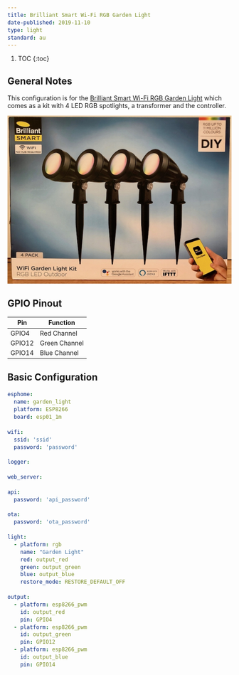 ```yaml
---
title: Brilliant Smart Wi-Fi RGB Garden Light
date-published: 2019-11-10
type: light
standard: au
---
```


1. TOC
{:toc}

## General Notes

This configuration is for the [Brilliant Smart Wi-Fi RGB Garden Light](https://www.brilliantsmart.com.au/smart-products/garden/smart-garden-kit/) 
which comes as a kit with 4 LED RGB spotlights, a transformer and the controller.

![Brilliant Smart Wi-Fi RGB Garden Light Kit](/assets/images/Brilliant-Smart-Wi-Fi-RGB-Garden-Light/Brilliant-Smart-Wi-Fi-RGB-Garden-Light.jpg "Brilliant Smart Wi-Fi RGB Garden Light Kit")

## GPIO Pinout

| Pin     | Function      |
|---------|---------------|
| GPIO4   | Red Channel   |
| GPIO12  | Green Channel |
| GPIO14  | Blue Channel  |


## Basic Configuration
```yaml
esphome:
  name: garden_light
  platform: ESP8266
  board: esp01_1m

wifi:
  ssid: 'ssid'
  password: 'password'

logger:

web_server:

api:
  password: 'api_password'

ota:
  password: 'ota_password'

light:
  - platform: rgb
    name: "Garden Light"
    red: output_red
    green: output_green
    blue: output_blue
    restore_mode: RESTORE_DEFAULT_OFF

output:
  - platform: esp8266_pwm
    id: output_red
    pin: GPIO4
  - platform: esp8266_pwm
    id: output_green
    pin: GPIO12
  - platform: esp8266_pwm
    id: output_blue
    pin: GPIO14
```
